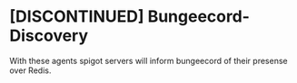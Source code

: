 # [DISCONTINUED] Bungeecord-Discovery
With these agents spigot servers will inform bungeecord of their presense over Redis.
